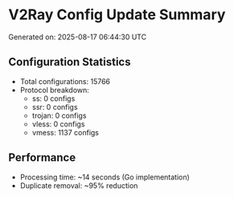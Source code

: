# V2Ray Config Update Summary
Generated on: 2025-08-17 06:44:30 UTC

## Configuration Statistics
- Total configurations: 15766
- Protocol breakdown:
  - ss: 0 configs
  - ssr: 0 configs
  - trojan: 0 configs
  - vless: 0 configs
  - vmess: 1137 configs

## Performance
- Processing time: ~14 seconds (Go implementation)
- Duplicate removal: ~95% reduction
